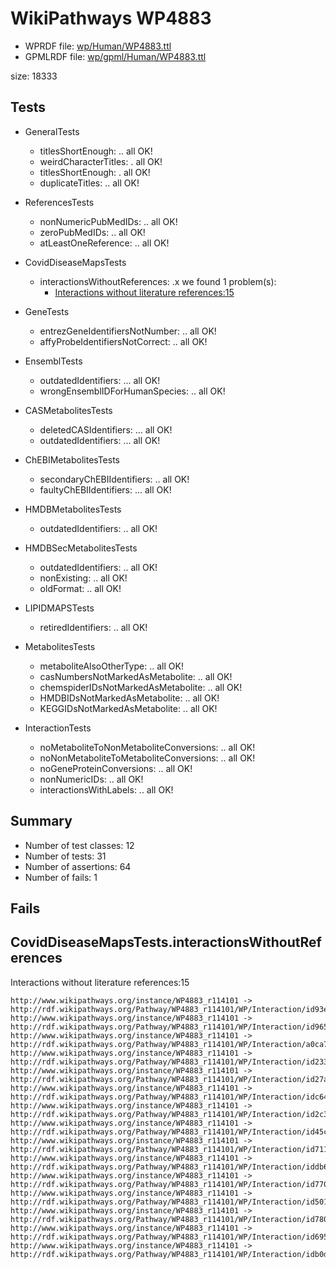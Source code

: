 # WikiPathways WP4883

* WPRDF file: [wp/Human/WP4883.ttl](../wp/Human/WP4883.ttl)
* GPMLRDF file: [wp/gpml/Human/WP4883.ttl](../wp/gpml/Human/WP4883.ttl)

size: 18333
## Tests

* GeneralTests
    * titlesShortEnough: .. all OK!
    * weirdCharacterTitles: . all OK!
    * titlesShortEnough: . all OK!
    * duplicateTitles: .. all OK!

* ReferencesTests
    * nonNumericPubMedIDs: .. all OK!
    * zeroPubMedIDs: .. all OK!
    * atLeastOneReference: .. all OK!

* CovidDiseaseMapsTests
    * interactionsWithoutReferences: .x we found 1 problem(s):
        * [Interactions without literature references:15](#2e295b42)

* GeneTests
    * entrezGeneIdentifiersNotNumber: .. all OK!
    * affyProbeIdentifiersNotCorrect: .. all OK!

* EnsemblTests
    * outdatedIdentifiers: ... all OK!
    * wrongEnsemblIDForHumanSpecies: .. all OK!

* CASMetabolitesTests
    * deletedCASIdentifiers: ... all OK!
    * outdatedIdentifiers: ... all OK!

* ChEBIMetabolitesTests
    * secondaryChEBIIdentifiers: .. all OK!
    * faultyChEBIIdentifiers: ... all OK!

* HMDBMetabolitesTests
    * outdatedIdentifiers: .. all OK!

* HMDBSecMetabolitesTests
    * outdatedIdentifiers: .. all OK!
    * nonExisting: .. all OK!
    * oldFormat: .. all OK!

* LIPIDMAPSTests
    * retiredIdentifiers: .. all OK!

* MetabolitesTests
    * metaboliteAlsoOtherType: .. all OK!
    * casNumbersNotMarkedAsMetabolite: .. all OK!
    * chemspiderIDsNotMarkedAsMetabolite: .. all OK!
    * HMDBIDsNotMarkedAsMetabolite: .. all OK!
    * KEGGIDsNotMarkedAsMetabolite: .. all OK!

* InteractionTests
    * noMetaboliteToNonMetaboliteConversions: .. all OK!
    * noNonMetaboliteToMetaboliteConversions: .. all OK!
    * noGeneProteinConversions: .. all OK!
    * nonNumericIDs: .. all OK!
    * interactionsWithLabels: .. all OK!

## Summary

* Number of test classes: 12
* Number of tests: 31
* Number of assertions: 64
* Number of fails: 1

## Fails

<a name="2e295b42" />

## CovidDiseaseMapsTests.interactionsWithoutReferences

Interactions without literature references:15
```
http://www.wikipathways.org/instance/WP4883_r114101 -> http://rdf.wikipathways.org/Pathway/WP4883_r114101/WP/Interaction/id93eee6dc
http://www.wikipathways.org/instance/WP4883_r114101 -> http://rdf.wikipathways.org/Pathway/WP4883_r114101/WP/Interaction/id965b8019
http://www.wikipathways.org/instance/WP4883_r114101 -> http://rdf.wikipathways.org/Pathway/WP4883_r114101/WP/Interaction/a0ca7
http://www.wikipathways.org/instance/WP4883_r114101 -> http://rdf.wikipathways.org/Pathway/WP4883_r114101/WP/Interaction/id2338925
http://www.wikipathways.org/instance/WP4883_r114101 -> http://rdf.wikipathways.org/Pathway/WP4883_r114101/WP/Interaction/id27ade87d
http://www.wikipathways.org/instance/WP4883_r114101 -> http://rdf.wikipathways.org/Pathway/WP4883_r114101/WP/Interaction/idc649fb6a
http://www.wikipathways.org/instance/WP4883_r114101 -> http://rdf.wikipathways.org/Pathway/WP4883_r114101/WP/Interaction/id2c3a414b
http://www.wikipathways.org/instance/WP4883_r114101 -> http://rdf.wikipathways.org/Pathway/WP4883_r114101/WP/Interaction/id45cf6f5e
http://www.wikipathways.org/instance/WP4883_r114101 -> http://rdf.wikipathways.org/Pathway/WP4883_r114101/WP/Interaction/id7114ee4c
http://www.wikipathways.org/instance/WP4883_r114101 -> http://rdf.wikipathways.org/Pathway/WP4883_r114101/WP/Interaction/iddb6a1659
http://www.wikipathways.org/instance/WP4883_r114101 -> http://rdf.wikipathways.org/Pathway/WP4883_r114101/WP/Interaction/id770baa8e
http://www.wikipathways.org/instance/WP4883_r114101 -> http://rdf.wikipathways.org/Pathway/WP4883_r114101/WP/Interaction/id501a4bdc
http://www.wikipathways.org/instance/WP4883_r114101 -> http://rdf.wikipathways.org/Pathway/WP4883_r114101/WP/Interaction/id7806bdcd
http://www.wikipathways.org/instance/WP4883_r114101 -> http://rdf.wikipathways.org/Pathway/WP4883_r114101/WP/Interaction/id695320d0
http://www.wikipathways.org/instance/WP4883_r114101 -> http://rdf.wikipathways.org/Pathway/WP4883_r114101/WP/Interaction/idb0d71735

```
